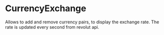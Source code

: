 # CurrencyExchange

Allows to add and remove currency pairs, to display the exchange rate. The rate is updated every second from revolut api.
